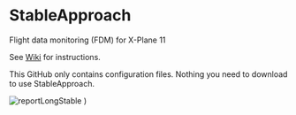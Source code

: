 # StableApproach
Flight data monitoring (FDM) for X-Plane 11 

See [Wiki](https://github.com/Clamb94/StableApproach/wiki) for instructions.

This GitHub only contains configuration files. Nothing you need to download to use StableApproach.

![reportLongStable](https://user-images.githubusercontent.com/17512695/112133145-a8b52d80-8bcb-11eb-938d-8a4eddb9979f.PNG)
)
